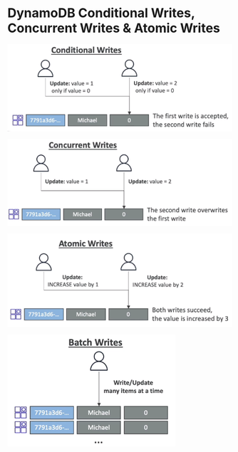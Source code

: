 # DynamoDB Conditional Writes, Concurrent Writes & Atomic Writes

![](img/2022-05-17-08-40-32.png)

![](img/2022-05-17-08-40-52.png)

![](img/2022-05-17-08-41-01.png)

![](img/2022-05-17-08-41-15.png)